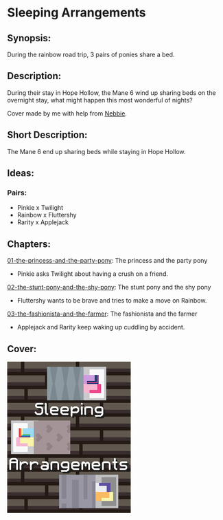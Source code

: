 # Sleeping Arrangements

## Synopsis:
During the rainbow road trip, 3 pairs of ponies share a bed.

## Description:
During their stay in Hope Hollow, the Mane 6 wind up sharing beds on the overnight stay, what might happen this most wonderful of nights?

Cover made by me with help from [Nebbie](https://www.fimfiction.net/user/35109/Nebbie).

## Short Description:
The Mane 6 end up sharing beds while staying in Hope Hollow.

## Ideas:

### Pairs:
- Pinkie x Twilight
- Rainbow x Fluttershy
- Rarity x Applejack

## Chapters:
[01-the-princess-and-the-party-pony](01-the-princess-and-the-party-pony.md): The princess and the party pony
 - Pinkie asks Twilight about having a crush on a friend.

[02-the-stunt-pony-and-the-shy-pony](02-the-stunt-pony-and-the-shy-pony.md): The stunt pony and the shy pony
 - Fluttershy wants to be brave and tries to make a move on Rainbow.

[03-the-fashionista-and-the-farmer](03-the-fashionista-and-the-farmer.md): The fashionista and the farmer
 - Applejack and Rarity keep waking up cuddling by accident.

## Cover:
![Cover](./cover/cover.png)